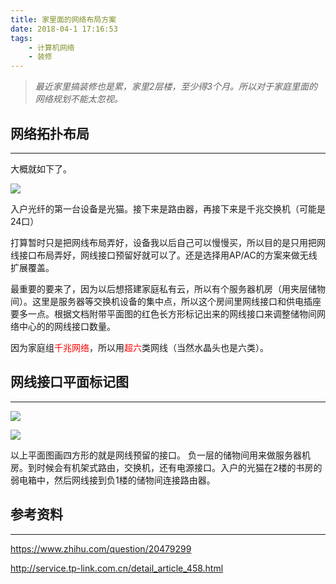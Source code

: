 ```yaml
---
title: 家里面的网络布局方案
date: 2018-04-1 17:16:53
tags:
    - 计算机网络
    - 装修
---
```


> *最近家里搞装修也是累，家里2层楼，至少得3个月。所以对于家庭里面的网络规划不能太忽视。*

## 网络拓扑布局
---

大概就如下了。

![](http://wx1.sinaimg.cn/large/a1ac93f3gy1fq0pypcuzoj20ip0b8413.jpg)

入户光纤的第一台设备是光猫。接下来是路由器，再接下来是千兆交换机（可能是24口）

打算暂时只是把网线布局弄好，设备我以后自己可以慢慢买，所以目的是只用把网线接口布局弄好，网线接口预留好就可以了。还是选择用AP/AC的方案来做无线扩展覆盖。


最重要的要来了，因为以后想搭建家庭私有云，所以有个服务器机房（用夹层储物间）。这里是服务器等交换机设备的集中点，所以这个房间里网线接口和供电插座要多一点。根据文档附带平面图的红色长方形标记出来的网线接口来调整储物间网络中心的的网线接口数量。

因为家庭组<font color="red">千兆网络</font>，所以用<font color="red">超六</font>类网线（当然水晶头也是六类）。

## 网线接口平面标记图
---

![](http://wx3.sinaimg.cn/large/a1ac93f3gy1fq0pyobt5ij20nd0ms0w8.jpg)

![](http://wx3.sinaimg.cn/large/a1ac93f3gy1fq0pync2coj20ks0mk77k.jpg)

以上平面图画四方形的就是网线预留的接口。
负一层的储物间用来做服务器机房。到时候会有机架式路由，交换机，还有电源接口。入户的光猫在2楼的书房的弱电箱中，然后网线接到负1楼的储物间连接路由器。

## 参考资料
---

<a href="https://www.zhihu.com/question/20479299 ">https://www.zhihu.com/question/20479299</a>

<a href="http://service.tp-link.com.cn/detail_article_458.html">http://service.tp-link.com.cn/detail_article_458.html</a>